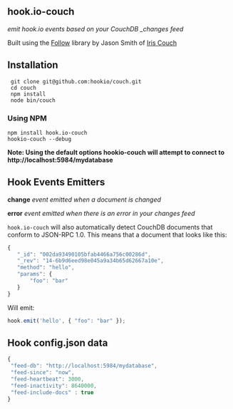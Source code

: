 ## hook.io-couch

*emit hook.io events based on your CouchDB _changes feed*

Built using the [Follow](https://github.com/iriscouch/follow) library by Jason Smith of [Iris Couch](http://www.iriscouch.com/)

## Installation

     git clone git@github.com:hookio/couch.git
     cd couch
     npm install
     node bin/couch

### Using NPM

    npm install hook.io-couch
    hookio-couch --debug

**Note: Using the default options hookio-couch will attempt to connect to http://localhost:5984/mydatabase**

## Hook Events Emitters

**change** *event emitted when a document is changed*

**error** *event emitted when there is an error in your changes feed*

`hook.io-couch` will also automatically detect CouchDB documents that conform to JSON-RPC 1.0. This means that a document that looks like this:

```js
{
   "_id": "002da93490105bfab4466a756c00286d",
   "_rev": "14-6b9d6eed98e045a9a34b65d62667a10e",
   "method": "hello",
   "params": {
       "foo": "bar"
   }
}
```

Will emit:

```js
hook.emit('hello', { "foo": "bar" });
```

## Hook config.json data

``` js
{
 "feed-db": "http://localhost:5984/mydatabase",
 "feed-since": "now",
 "feed-heartbeat": 3000,
 "feed-inactivity": 8640000,
 "feed-include-docs" : true
}
```